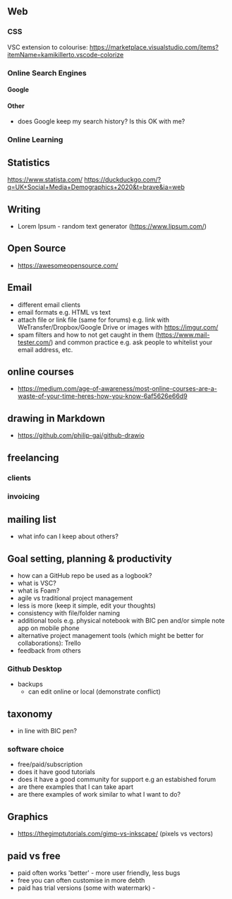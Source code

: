 ## Web
### CSS
VSC extension to colourise: https://marketplace.visualstudio.com/items?itemName=kamikillerto.vscode-colorize

### Online Search Engines
#### Google 
<!-- TODO: extract info from Moodle https://moodle.essex.ac.uk/course/view.php?id=7522&section=27 -->
#### Other
- does Google keep my search history? Is this OK with me?

### Online Learning

## Statistics
https://www.statista.com/
https://duckduckgo.com/?q=UK+Social+Media+Demographics+2020&t=brave&ia=web

## Writing
- Lorem Ipsum - random text generator  (https://www.lipsum.com/)

## Open Source
- https://awesomeopensource.com/

## Email
- different email clients
- email formats e.g. HTML vs text
- attach file or link file (same for forums) e.g. link with WeTransfer/Dropbox/Google Drive or images with https://imgur.com/
- spam filters and how to not get caught in them (https://www.mail-tester.com/) and common practice e.g. ask people to whitelist your email address, etc. 

## online courses
- https://medium.com/age-of-awareness/most-online-courses-are-a-waste-of-your-time-heres-how-you-know-6af5626e66d9

## drawing in Markdown
- https://github.com/philip-gai/github-drawio

## freelancing
### clients
### invoicing

## mailing list
- what info can I keep about others?

## Goal setting, planning & productivity
- how can a GitHub repo be used as a logbook?
- what is VSC?
- what is Foam?
- agile vs traditional project management
- less is more (keep it simple, edit your thoughts)
- consistency with file/folder naming
- additional tools e.g. physical notebook with BIC pen and/or simple note app on mobile phone
- alternative project management tools (which might be better for collaborations): Trello
- feedback from others
  
### Github Desktop
- backups
    - can edit online or local (demonstrate conflict)

## taxonomy
- in line with BIC pen?

### software choice
- free/paid/subscription
- does it have good tutorials
- does it have a good community for support e.g an estabished forum
- are there examples that I can take apart
- are there examples of work similar to what I want to do?

## Graphics
- https://thegimptutorials.com/gimp-vs-inkscape/ (pixels vs vectors)


## paid vs free
- paid often works 'better' - more user friendly, less bugs
- free you can often customise in more debth
- paid has trial versions (some with watermark) - 

